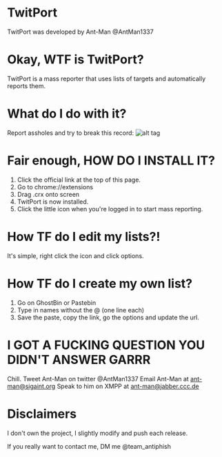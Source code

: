 # TwitPort
TwitPort was developed by Ant-Man @AntMan1337

# Okay, WTF is TwitPort?
TwitPort is a mass reporter that uses lists of targets and automatically reports them.

# What do I do with it?

Report assholes and try to break this record:
![alt tag](http://i.imgur.com/rODdV4q.png)

# Fair enough, HOW DO I INSTALL IT?
1) Click the official link at the top of this page.
2) Go to chrome://extensions
3) Drag .crx onto screen
4) TwitPort is now installed.
5) Click the little icon when you're logged in to start mass reporting.

# How TF do I edit my lists?!
It's simple, right click the icon and click options.

# How TF do I create my own list?
1) Go on GhostBin or Pastebin
2) Type in names without the @ (one line each)
3) Save the paste, copy the link, go the options and update the url.

# I GOT A FUCKING QUESTION YOU DIDN'T ANSWER GARRR
Chill.
Tweet Ant-Man on twitter @AntMan1337
Email Ant-Man at ant-man@sigaint.org
Speak to him on XMPP at ant-man@jabber.ccc.de


# Disclaimers

I don't own the project, I slightly modify and push each release.

If you really want to contact me, DM me @team_antiphish

